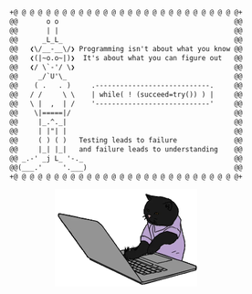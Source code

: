 <!--header--> 
  <!--<img src="Header.svg" width="100%">--> 

<!--🌐WEBSITES: https://Maskthree.com/ -->
<div align="center">
  
	+@ @ @ @ @ @ @ @ @ @ @ @ @ @ @ @ @ @ @ @ @ @ @ @ @ @ @ @+
	@@       o o                                           @@
	@@       | |                                           @@
	@@      _L_L_                                          @@
	@@   ❮\/__-__\/❯ Programming isn't about what you know @@
	@@   ❮(|~o.o~|)❯  It's about what you can figure out   @@
	@@   ❮/ \`-'/ \❯                                       @@
	@@     _/`U'\_                                         @@
	@@    ( .   . )     .----------------------------.     @@
	@@   / /     \ \    | while( ! (succeed=try()) ) |     @@
	@@   \ |  ,  | /    '----------------------------'     @@
	@@    \|=====|/                                        @@
	@@     |_.^._|                                         @@
	@@     | |"| |                                         @@
	@@     ( ) ( )   Testing leads to failure              @@
	@@     |_| |_|   and failure leads to understanding    @@
	@@ _.-' _j L_ '-._                                     @@
	@@(___.'     '.___)                                    @@
	+@ @ @ @ @ @ @ @ @ @ @ @ @ @ @ @ @ @ @ @ @ @ @ @ @ @ @ @+
 
</div>

<!--🐱CAT-->
<p align="center">
<img src="ProgramingCat.webp" width="250">

<!--<p align="center">
  <img alt="what you doin?" src="DevOnFire.gif" />
</p>-->
